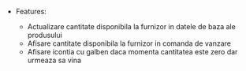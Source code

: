 - Features:

  - Actualizare cantitate disponibila la furnizor in datele de baza ale produsului
  - Afisare cantitate disponibila la furnizor in comanda de vanzare
  - Afisare icontia cu galben daca momenta cantitatea este zero dar urmeaza sa vina
